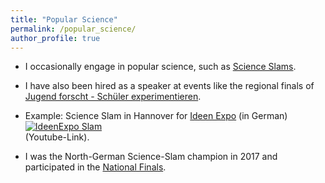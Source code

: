 ```yaml
---
title: "Popular Science"
permalink: /popular_science/
author_profile: true
---
```

* I occasionally engage in popular science, such as [Science Slams](https://en.wikipedia.org/wiki/Science_slam).

* I have also been hired as a speaker at events like the regional finals of [Jugend forscht - Schüler experimentieren](https://www.jugend-forscht.de/teilnahme/alterssparten/schueler-experimentieren.html).

* Example: Science Slam in Hannover for [Ideen Expo](https://www.ideenexpo.de) (in German)
[![IdeenExpo Slam](http://img.youtube.com/vi/fWCu47XJIEM/0.jpg)](http://www.youtube.com/watch?v=fWCu47XJIEM "Video Title")\
(Youtube-Link).

* I was the North-German Science-Slam champion in 2017 and participated in the [National Finals](https://uol.de/aktuelles/artikel/ich-habe-den-besten-job-der-welt-2220).
